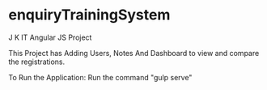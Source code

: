 # enquiryTrainingSystem
J K IT Angular JS Project

This Project has Adding Users, Notes
And Dashboard to view and compare the registrations.

To Run the Application: Run the command "gulp serve"
